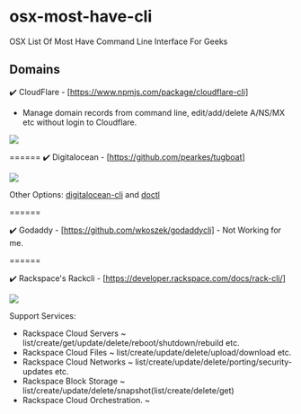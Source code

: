 # osx-most-have-cli
OSX List Of Most Have Command Line Interface For Geeks


## Domains
:heavy_check_mark: CloudFlare - [https://www.npmjs.com/package/cloudflare-cli] 

- Manage domain records from command line, edit/add/delete A/NS/MX etc without login to Cloudflare.

![](https://i.imgur.com/oqhSOAw.png)

======
:heavy_check_mark: Digitalocean - [https://github.com/pearkes/tugboat] 


![](https://i.imgur.com/lEMeHDI.png)

Other Options: [digitalocean-cli](https://www.npmjs.com/package/digitalocean-cli) and [doctl](https://github.com/digitalocean/doctl)


======


:heavy_check_mark: Godaddy - [https://github.com/wkoszek/godaddycli] - Not Working for me. 

======

:heavy_check_mark: Rackspace's Rackcli - [https://developer.rackspace.com/docs/rack-cli/]

![](https://i.imgur.com/1wr21X9.png)

Support Services:
- Rackspace Cloud Servers ~ list/create/get/update/delete/reboot/shutdown/rebuild etc. 
- Rackspace Cloud Files   ~ list/create/update/delete/upload/download etc.
- Rackspace Cloud Networks ~ list/create/update/delete/porting/security-updates etc. 
- Rackspace Block Storage  ~ list/create/update/delete/snapshot(list/create/delete/get)
- Rackspace Cloud Orchestration. ~



